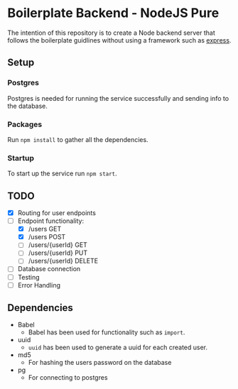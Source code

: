 # Boilerplate Backend - NodeJS Pure
The intention of this repository is to create a Node backend server that follows the boilerplate guidlines without using a framework such as [express](http://expressjs.com/).

## Setup
### Postgres
Postgres is needed for running the service successfully and sending info to the database.

### Packages
Run `npm install` to gather all the dependencies.

### Startup
To start up the service run `npm start`.

## TODO
- [x] Routing for user endpoints
- [ ] Endpoint functionality:
  - [x] /users GET
  - [x] /users POST
  - [ ] /users/{userId} GET
  - [ ] /users/{userId} PUT
  - [ ] /users/{userId} DELETE
- [ ] Database connection
- [ ] Testing
- [ ] Error Handling

## Dependencies
* Babel
  * Babel has been used for functionality such as `import`.
* uuid
  * `uuid` has been used to generate a uuid for each created user.
* md5
  * For hashing the users password on the database
* pg
  * For connecting to postgres
